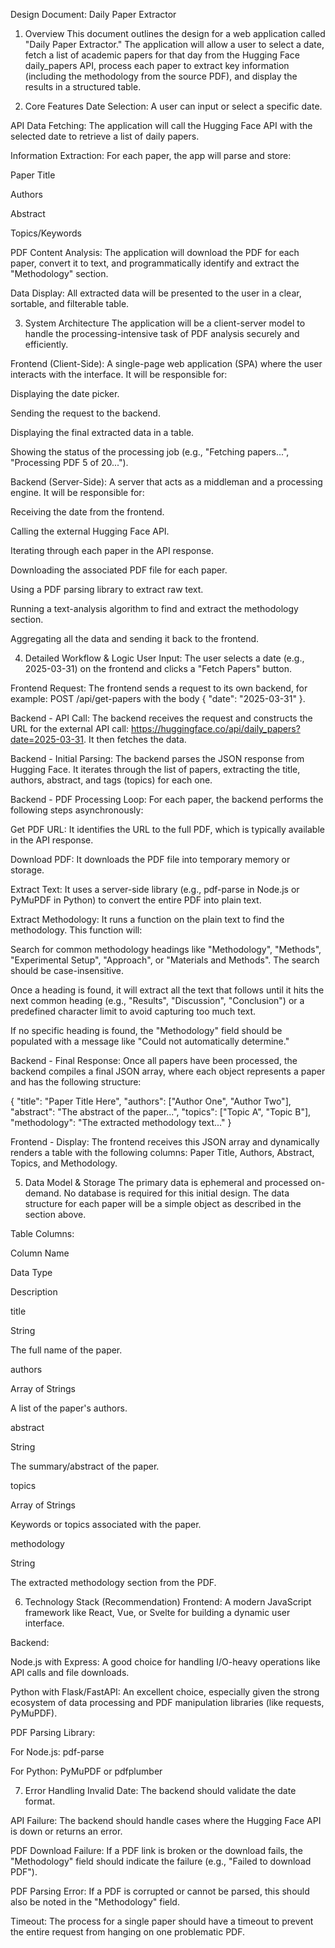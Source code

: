Design Document: Daily Paper Extractor
1. Overview
This document outlines the design for a web application called "Daily Paper Extractor." The application will allow a user to select a date, fetch a list of academic papers for that day from the Hugging Face daily_papers API, process each paper to extract key information (including the methodology from the source PDF), and display the results in a structured table.

2. Core Features
Date Selection: A user can input or select a specific date.

API Data Fetching: The application will call the Hugging Face API with the selected date to retrieve a list of daily papers.

Information Extraction: For each paper, the app will parse and store:

Paper Title

Authors

Abstract

Topics/Keywords

PDF Content Analysis: The application will download the PDF for each paper, convert it to text, and programmatically identify and extract the "Methodology" section.

Data Display: All extracted data will be presented to the user in a clear, sortable, and filterable table.

3. System Architecture
The application will be a client-server model to handle the processing-intensive task of PDF analysis securely and efficiently.

Frontend (Client-Side): A single-page web application (SPA) where the user interacts with the interface. It will be responsible for:

Displaying the date picker.

Sending the request to the backend.

Displaying the final extracted data in a table.

Showing the status of the processing job (e.g., "Fetching papers...", "Processing PDF 5 of 20...").

Backend (Server-Side): A server that acts as a middleman and a processing engine. It will be responsible for:

Receiving the date from the frontend.

Calling the external Hugging Face API.

Iterating through each paper in the API response.

Downloading the associated PDF file for each paper.

Using a PDF parsing library to extract raw text.

Running a text-analysis algorithm to find and extract the methodology section.

Aggregating all the data and sending it back to the frontend.

4. Detailed Workflow & Logic
User Input: The user selects a date (e.g., 2025-03-31) on the frontend and clicks a "Fetch Papers" button.

Frontend Request: The frontend sends a request to its own backend, for example: POST /api/get-papers with the body { "date": "2025-03-31" }.

Backend - API Call: The backend receives the request and constructs the URL for the external API call: https://huggingface.co/api/daily_papers?date=2025-03-31. It then fetches the data.

Backend - Initial Parsing: The backend parses the JSON response from Hugging Face. It iterates through the list of papers, extracting the title, authors, abstract, and tags (topics) for each one.

Backend - PDF Processing Loop: For each paper, the backend performs the following steps asynchronously:

Get PDF URL: It identifies the URL to the full PDF, which is typically available in the API response.

Download PDF: It downloads the PDF file into temporary memory or storage.

Extract Text: It uses a server-side library (e.g., pdf-parse in Node.js or PyMuPDF in Python) to convert the entire PDF into plain text.

Extract Methodology: It runs a function on the plain text to find the methodology. This function will:

Search for common methodology headings like "Methodology", "Methods", "Experimental Setup", "Approach", or "Materials and Methods". The search should be case-insensitive.

Once a heading is found, it will extract all the text that follows until it hits the next common heading (e.g., "Results", "Discussion", "Conclusion") or a predefined character limit to avoid capturing too much text.

If no specific heading is found, the "Methodology" field should be populated with a message like "Could not automatically determine."

Backend - Final Response: Once all papers have been processed, the backend compiles a final JSON array, where each object represents a paper and has the following structure:

{
  "title": "Paper Title Here",
  "authors": ["Author One", "Author Two"],
  "abstract": "The abstract of the paper...",
  "topics": ["Topic A", "Topic B"],
  "methodology": "The extracted methodology text..."
}

Frontend - Display: The frontend receives this JSON array and dynamically renders a table with the following columns: Paper Title, Authors, Abstract, Topics, and Methodology.

5. Data Model & Storage
The primary data is ephemeral and processed on-demand. No database is required for this initial design. The data structure for each paper will be a simple object as described in the section above.

Table Columns:

Column Name

Data Type

Description

title

String

The full name of the paper.

authors

Array of Strings

A list of the paper's authors.

abstract

String

The summary/abstract of the paper.

topics

Array of Strings

Keywords or topics associated with the paper.

methodology

String

The extracted methodology section from the PDF.

6. Technology Stack (Recommendation)
Frontend: A modern JavaScript framework like React, Vue, or Svelte for building a dynamic user interface.

Backend:

Node.js with Express: A good choice for handling I/O-heavy operations like API calls and file downloads.

Python with Flask/FastAPI: An excellent choice, especially given the strong ecosystem of data processing and PDF manipulation libraries (like requests, PyMuPDF).

PDF Parsing Library:

For Node.js: pdf-parse

For Python: PyMuPDF or pdfplumber

7. Error Handling
Invalid Date: The backend should validate the date format.

API Failure: The backend should handle cases where the Hugging Face API is down or returns an error.

PDF Download Failure: If a PDF link is broken or the download fails, the "Methodology" field should indicate the failure (e.g., "Failed to download PDF").

PDF Parsing Error: If a PDF is corrupted or cannot be parsed, this should also be noted in the "Methodology" field.

Timeout: The process for a single paper should have a timeout to prevent the entire request from hanging on one problematic PDF.

